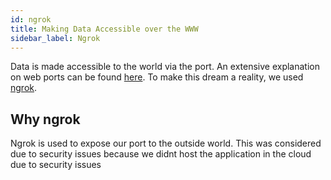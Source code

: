 ```yaml
---
id: ngrok
title: Making Data Accessible over the WWW
sidebar_label: Ngrok
---
```

Data is made accessible to the world via the port. An extensive explanation on web ports can be found [here](www.google.com). To make this dream a reality, we used [ngrok](www.ngrok.com).


## Why ngrok

Ngrok is used to expose our port to the outside world. This was considered due to security issues because we didnt host the application in the cloud due to security issues
